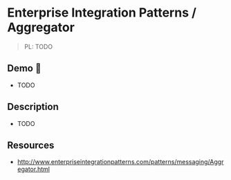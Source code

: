 # Enterprise Integration Patterns / Aggregator

> PL: TODO

## Demo 🎉

* TODO

## Description

* TODO

## Resources

* <http://www.enterpriseintegrationpatterns.com/patterns/messaging/Aggregator.html>
